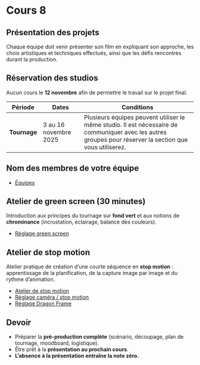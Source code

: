 # Cours 8 

## Présentation des projets
Chaque équipe doit venir présenter son film en expliquant son approche, les choix artistiques et techniques effectués, ainsi que les défis rencontrés durant la production.

## Réservation des studios
Aucun cours le **12 novembre** afin de permettre le travail sur le projet final.

| Période   | Dates                   | Conditions |
|------------|--------------------------|-------------|
| **Tournage** | 3 au 16 novembre 2025 | Plusieurs équipes peuvent utiliser le même studio. Il est nécessaire de communiquer avec les autres groupes pour réserver la section que vous utiliserez. |

## Nom des membres de votre équipe
* [Équipes](https://cmontmorency365.sharepoint.com/:w:/s/stockageFLPilote/EQWhjH34p-lOi1cI0aDS6IwBlW2lB9Qcr8WgNGpceS708A?e=m0ks3p)

## Atelier de green screen (30 minutes)
Introduction aux principes du tournage sur **fond vert** et aux notions de **chrominance** (incrustation, éclairage, balance des couleurs).

* [Réglage green screen](./references/greenscreen.md)

## Atelier de stop motion
Atelier pratique de création d’une courte séquence en **stop motion** : apprentissage de la planification, de la capture image par image et du rythme d’animation.

* [Atelier de stop motion](./stopmotion.md)  
* [Réglage caméra / stop motion](./references/caméra_photo.md)
* [Réglage Dragon Frame](./references/dragonframe.md)

## Devoir
- Préparer la **pré-production complète** (scénario, découpage, plan de tournage, moodboard, logistique).  
- Être prêt à la **présentation au prochain cours**.  
- **L’absence à la présentation entraîne la note zéro.**
